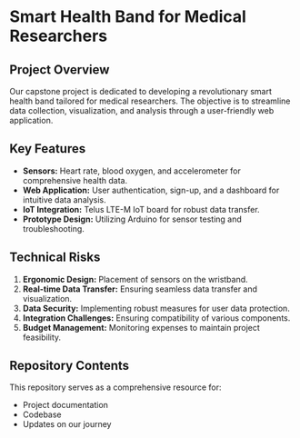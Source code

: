 # Smart Health Band for Medical Researchers

## Project Overview

Our capstone project is dedicated to developing a revolutionary smart health band tailored for medical researchers. The objective is to streamline data collection, visualization, and analysis through a user-friendly web application.

## Key Features

- **Sensors:** Heart rate, blood oxygen, and accelerometer for comprehensive health data.
- **Web Application:** User authentication, sign-up, and a dashboard for intuitive data analysis.
- **IoT Integration:** Telus LTE-M IoT board for robust data transfer.
- **Prototype Design:** Utilizing Arduino for sensor testing and troubleshooting.

## Technical Risks

1. **Ergonomic Design:** Placement of sensors on the wristband.
2. **Real-time Data Transfer:** Ensuring seamless data transfer and visualization.
3. **Data Security:** Implementing robust measures for user data protection.
4. **Integration Challenges:** Ensuring compatibility of various components.
5. **Budget Management:** Monitoring expenses to maintain project feasibility.

## Repository Contents

This repository serves as a comprehensive resource for:

- Project documentation
- Codebase
- Updates on our journey
